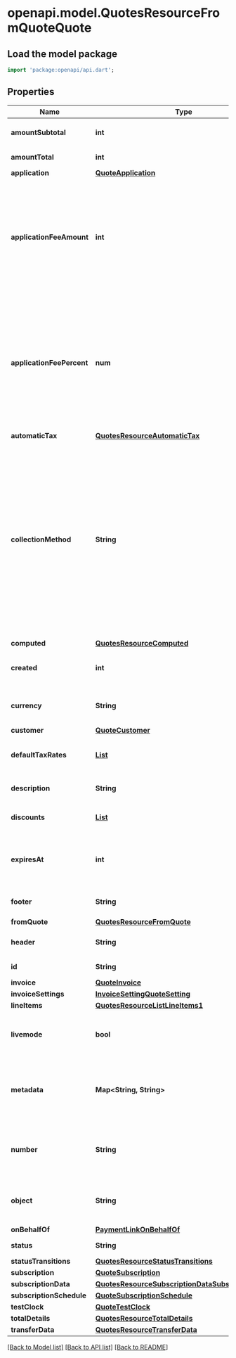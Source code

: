 # openapi.model.QuotesResourceFromQuoteQuote

## Load the model package
```dart
import 'package:openapi/api.dart';
```

## Properties
Name | Type | Description | Notes
------------ | ------------- | ------------- | -------------
**amountSubtotal** | **int** | Total before any discounts or taxes are applied. | 
**amountTotal** | **int** | Total after discounts and taxes are applied. | 
**application** | [**QuoteApplication**](QuoteApplication.md) |  | [optional] 
**applicationFeeAmount** | **int** | The amount of the application fee (if any) that will be requested to be applied to the payment and transferred to the application owner's Stripe account. Only applicable if there are no line items with recurring prices on the quote. | [optional] 
**applicationFeePercent** | **num** | A non-negative decimal between 0 and 100, with at most two decimal places. This represents the percentage of the subscription invoice total that will be transferred to the application owner's Stripe account. Only applicable if there are line items with recurring prices on the quote. | [optional] 
**automaticTax** | [**QuotesResourceAutomaticTax**](QuotesResourceAutomaticTax.md) |  | 
**collectionMethod** | **String** | Either `charge_automatically`, or `send_invoice`. When charging automatically, Stripe will attempt to pay invoices at the end of the subscription cycle or on finalization using the default payment method attached to the subscription or customer. When sending an invoice, Stripe will email your customer an invoice with payment instructions and mark the subscription as `active`. Defaults to `charge_automatically`. | 
**computed** | [**QuotesResourceComputed**](QuotesResourceComputed.md) |  | 
**created** | **int** | Time at which the object was created. Measured in seconds since the Unix epoch. | 
**currency** | **String** | Three-letter [ISO currency code](https://www.iso.org/iso-4217-currency-codes.html), in lowercase. Must be a [supported currency](https://stripe.com/docs/currencies). | [optional] 
**customer** | [**QuoteCustomer**](QuoteCustomer.md) |  | [optional] 
**defaultTaxRates** | [**List<QuoteDefaultTaxRatesInner>**](QuoteDefaultTaxRatesInner.md) | The tax rates applied to this quote. | [optional] [default to const []]
**description** | **String** | A description that will be displayed on the quote PDF. | [optional] 
**discounts** | [**List<InvoiceitemDiscountsInner>**](InvoiceitemDiscountsInner.md) | The discounts applied to this quote. | [default to const []]
**expiresAt** | **int** | The date on which the quote will be canceled if in `open` or `draft` status. Measured in seconds since the Unix epoch. | 
**footer** | **String** | A footer that will be displayed on the quote PDF. | [optional] 
**fromQuote** | [**QuotesResourceFromQuote**](QuotesResourceFromQuote.md) |  | [optional] 
**header** | **String** | A header that will be displayed on the quote PDF. | [optional] 
**id** | **String** | Unique identifier for the object. | 
**invoice** | [**QuoteInvoice**](QuoteInvoice.md) |  | [optional] 
**invoiceSettings** | [**InvoiceSettingQuoteSetting**](InvoiceSettingQuoteSetting.md) |  | 
**lineItems** | [**QuotesResourceListLineItems1**](QuotesResourceListLineItems1.md) |  | [optional] 
**livemode** | **bool** | Has the value `true` if the object exists in live mode or the value `false` if the object exists in test mode. | 
**metadata** | **Map<String, String>** | Set of [key-value pairs](https://stripe.com/docs/api/metadata) that you can attach to an object. This can be useful for storing additional information about the object in a structured format. | [default to const {}]
**number** | **String** | A unique number that identifies this particular quote. This number is assigned once the quote is [finalized](https://stripe.com/docs/quotes/overview#finalize). | [optional] 
**object** | **String** | String representing the object's type. Objects of the same type share the same value. | 
**onBehalfOf** | [**PaymentLinkOnBehalfOf**](PaymentLinkOnBehalfOf.md) |  | [optional] 
**status** | **String** | The status of the quote. | 
**statusTransitions** | [**QuotesResourceStatusTransitions**](QuotesResourceStatusTransitions.md) |  | 
**subscription** | [**QuoteSubscription**](QuoteSubscription.md) |  | [optional] 
**subscriptionData** | [**QuotesResourceSubscriptionDataSubscriptionData**](QuotesResourceSubscriptionDataSubscriptionData.md) |  | 
**subscriptionSchedule** | [**QuoteSubscriptionSchedule**](QuoteSubscriptionSchedule.md) |  | [optional] 
**testClock** | [**QuoteTestClock**](QuoteTestClock.md) |  | [optional] 
**totalDetails** | [**QuotesResourceTotalDetails**](QuotesResourceTotalDetails.md) |  | 
**transferData** | [**QuotesResourceTransferData**](QuotesResourceTransferData.md) |  | [optional] 

[[Back to Model list]](../README.md#documentation-for-models) [[Back to API list]](../README.md#documentation-for-api-endpoints) [[Back to README]](../README.md)


